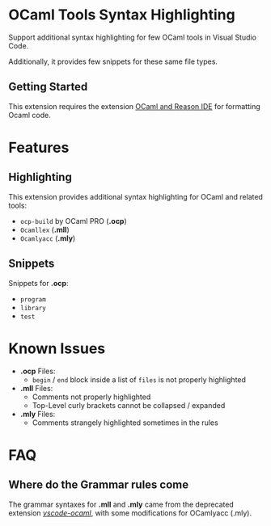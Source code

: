 <!-- cspell:word Ocamllex, Ocamlyacc -->
# OCaml Tools Syntax Highlighting

Support additional syntax highlighting for few OCaml tools in Visual Studio Code.

Additionally, it provides few snippets for these same file types.

## Getting Started

This extension requires the extension [OCaml and Reason IDE](https://github.com/reasonml-editor/vscode-reasonml) for formatting Ocaml code.

# Features

## Highlighting

This extension provides additional syntax highlighting for OCaml and related tools:

* `ocp-build` by OCaml PRO (**.ocp**)
* `Ocamllex` (**.mll**)
* `Ocamlyacc` (**.mly**)

## Snippets

Snippets for **.ocp**:

* `program`
* `library`
* `test`

# Known Issues

* **.ocp** Files:
  * `begin` / `end` block inside a list of `files` is not properly highlighted
* **.mll** Files:
  * Comments not properly highlighted
  * Top-Level curly brackets cannot be collapsed / expanded
* **.mly** Files:
  * Comments strangely highlighted sometimes in the rules

# FAQ

## Where do the Grammar rules come

The grammar syntaxes for **.mll** and **.mly** came from the deprecated extension
[*vscode-ocaml*](https://github.com/hackwaly/vscode-ocaml/tree/master/syntaxes),
with some modifications for OCamlyacc (.mly).
